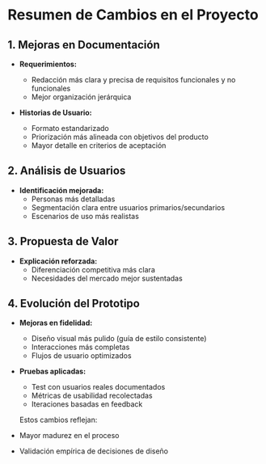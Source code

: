 # Resumen de Cambios en el Proyecto

## 1. Mejoras en Documentación
- **Requerimientos:**  
  - Redacción más clara y precisa de requisitos funcionales y no funcionales  
  - Mejor organización jerárquica  

- **Historias de Usuario:**  
  - Formato estandarizado
  - Priorización más alineada con objetivos del producto  
  - Mayor detalle en criterios de aceptación

## 2. Análisis de Usuarios
- **Identificación mejorada:**  
  - Personas más detalladas
  - Segmentación clara entre usuarios primarios/secundarios  
  - Escenarios de uso más realistas  

## 3. Propuesta de Valor
- **Explicación reforzada:**  
  - Diferenciación competitiva más clara  
  - Necesidades del mercado mejor sustentadas  

## 4. Evolución del Prototipo
- **Mejoras en fidelidad:**  
  - Diseño visual más pulido (guía de estilo consistente)  
  - Interacciones más completas  
  - Flujos de usuario optimizados  

- **Pruebas aplicadas:**  
  - Test con usuarios reales documentados  
  - Métricas de usabilidad recolectadas  
  - Iteraciones basadas en feedback

  Estos cambios reflejan:  
- Mayor madurez en el proceso
- Validación empírica de decisiones de diseño